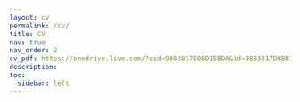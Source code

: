 ```yaml
---
layout: cv
permalink: /cv/
title: CV
nav: true
nav_order: 2
cv_pdf: https://onedrive.live.com/?cid=9883817D0BD15BDA&id=9883817D0BD15BDA%21s9bbeb946ebf347688ae7d3259dca7b20&parId=9883817D0BD15BDA%21s5054578cf728417698c6d9ecef0492bf&o=OneUp
description: 
toc:
  sidebar: left
---
```

